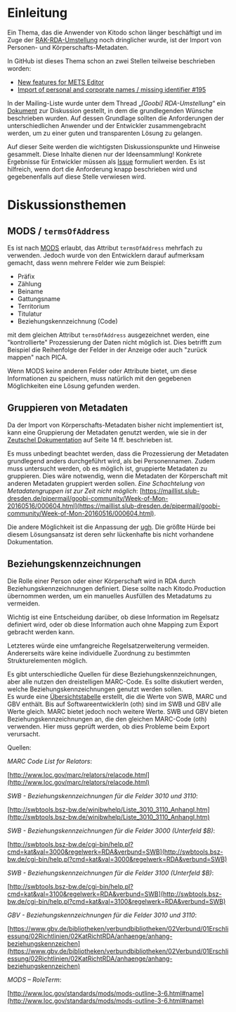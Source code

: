 # Einleitung 
Ein Thema, das die Anwender von Kitodo schon länger beschäftigt und im Zuge der [RAK-RDA-Umstellung](https://github.com/kitodo/kitodo-production/wiki/RAK-RDA-Umstellung) noch dringlicher wurde, ist der Import von Personen- und Körperschafts-Metadaten. 

In GitHub ist dieses Thema schon an zwei Stellen teilweise beschrieben worden: 
- [New features for METS Editor](https://github.com/kitodo/kitodo-production/wiki/New-features-for-METS-Editor)
- [Import of personal and corporate names / missing identifier #195 ](https://github.com/kitodo/kitodo-production/issues/195)

In der Mailing-Liste wurde unter dem Thread „_[Goobi] RDA-Umstellung_“ ein [Dokument](images/Personenimport_GOOBI_Anforderungen_2016_ver4_FDHohmann.pdf) zur Diskussion gestellt, in dem die grundlegenden Wünsche beschrieben wurden. Auf dessen Grundlage sollten die Anforderungen der unterschiedlichen Anwender und der Entwickler zusammengebracht werden, um zu einer guten und transparenten Lösung zu gelangen. 

Auf dieser Seite werden die wichtigsten Diskussionspunkte und Hinweise gesammelt. Diese Inhalte dienen nur der Ideensammlung! Konkrete Ergebnisse für Entwickler müssen als [Issue](https://github.com/kitodo/kitodo-production/issues) formuliert werden. Es ist hilfreich, wenn dort die Anforderung knapp beschrieben wird und gegebenenfalls auf diese Stelle verwiesen wird. 

# Diskussionsthemen
## MODS / `termsOfAddress`

Es ist nach [MODS](http://www.loc.gov/standards/mods/userguide/name.html) erlaubt, das Attribut `termsOfAddress` mehrfach zu verwenden. Jedoch wurde von den Entwicklern darauf aufmerksam gemacht, dass wenn mehrere Felder wie zum Beispiel: 

- Präfix
- Zählung
- Beiname
- Gattungsname
- Territorium
- Titulatur
- Beziehungskennzeichnung (Code)

mit dem gleichen Attribut `termsOfAddress` ausgezeichnet werden, eine "kontrollierte" Prozessierung der Daten nicht möglich ist. Dies betrifft zum Beispiel die Reihenfolge der Felder in der Anzeige oder auch "zurück mappen" nach PICA. 

Wenn MODS keine anderen Felder oder Attribute bietet, um diese Informationen zu speichern, muss natürlich mit den gegebenen Möglichkeiten eine Lösung gefunden werden. 

## Gruppieren von Metadaten

Da der Import von Körperschafts-Metadaten bisher nicht implementiert ist, kann eine Gruppierung der Metadaten genutzt werden, wie sie in der [Zeutschel Dokumentation](http://www.goobi.org/fileadmin/groups/goobi/dokumentation/TS-1105_Weiterentwicklungen-GOOBI-WLB.pdf) auf Seite 14 ff. beschrieben ist. 

Es muss unbedingt beachtet werden, dass die Prozessierung der Metadaten grundlegend anders durchgeführt wird, als bei Personennamen. Zudem muss untersucht werden, ob es möglich ist, gruppierte Metadaten zu gruppieren. Dies wäre notwendig, wenn die Metadaten der Körperschaft mit anderen Metadaten gruppiert werden sollen. _Eine Schachtelung von Metadatengruppen ist zur Zeit nicht möglich_: [https://maillist.slub-dresden.de/pipermail/goobi-community/Week-of-Mon-20160516/000604.html](https://maillist.slub-dresden.de/pipermail/goobi-community/Week-of-Mon-20160516/000604.html).  

Die andere Möglichkeit ist die Anpassung der [ugh](https://github.com/goobi/goobi-ugh/tree/master/ugh). Die größte Hürde bei diesem Lösungsansatz ist deren sehr lückenhafte bis nicht vorhandene Dokumentation. 

## Beziehungskennzeichnungen 

Die Rolle einer Person oder einer Körperschaft wird in RDA durch Beziehungskennzeichnungen definiert. Diese sollte nach Kitodo.Production übernommen werden, um ein manuelles Ausfüllen des Metadatums zu vermeiden. 

Wichtig ist eine Entscheidung darüber, ob diese Information  im Regelsatz definiert wird, oder ob diese Information auch ohne Mapping zum Export gebracht werden kann. 

Letzteres würde eine umfangreiche Regelsatzerweiterung vermeiden. Andererseits wäre keine individuelle Zuordnung zu bestimmten Strukturelementen möglich. 

Es gibt unterschiedliche Quellen für diese Beziehungskennzeichnungen, aber alle nutzen den dreistelligen MARC-Code. Es sollte diskutiert werden, welche Beziehungskennzeichnungen genutzt werden sollen.  
Es wurde eine [Übersichtstabelle](images/RDA_Beziehungskennzeichen.xlsx) erstellt, die die Werte von SWB, MARC und GBV enthält. Bis auf SoftwareentwicklerIn (oth) sind im SWB und GBV alle Werte gleich. MARC bietet jedoch noch weitere Werte. SWB und GBV bieten Beziehungskennzeichnungen an, die den gleichen MARC-Code (oth) verwenden. Hier muss geprüft werden, ob dies Probleme beim Export verursacht.  

Quellen: 

_MARC Code List for Relators_: 

[http://www.loc.gov/marc/relators/relacode.html](http://www.loc.gov/marc/relators/relacode.html)

_SWB - Beziehungskennzeichnungen für die Felder 3010 und 3110_: 

[http://swbtools.bsz-bw.de/winibwhelp/Liste_3010_3110_AnhangI.htm](http://swbtools.bsz-bw.de/winibwhelp/Liste_3010_3110_AnhangI.htm)

_SWB - Beziehungskennzeichnungen für die Felder 3000 (Unterfeld $B)_: 

[http://swbtools.bsz-bw.de/cgi-bin/help.pl?cmd=kat&val=3000&regelwerk=RDA&verbund=SWB](http://swbtools.bsz-bw.de/cgi-bin/help.pl?cmd=kat&val=3000&regelwerk=RDA&verbund=SWB) 

_SWB - Beziehungskennzeichnungen für die Felder 3100 (Unterfeld $B)_: 

[http://swbtools.bsz-bw.de/cgi-bin/help.pl?cmd=kat&val=3100&regelwerk=RDA&verbund=SWB](http://swbtools.bsz-bw.de/cgi-bin/help.pl?cmd=kat&val=3100&regelwerk=RDA&verbund=SWB) 

_GBV - Beziehungskennzeichnungen für die Felder 3010 und 3110_: 

[https://www.gbv.de/bibliotheken/verbundbibliotheken/02Verbund/01Erschliessung/02Richtlinien/02KatRichtRDA/anhaenge/anhang-beziehungskennzeichen](https://www.gbv.de/bibliotheken/verbundbibliotheken/02Verbund/01Erschliessung/02Richtlinien/02KatRichtRDA/anhaenge/anhang-beziehungskennzeichen) 

_MODS – RoleTerm_: 

[http://www.loc.gov/standards/mods/mods-outline-3-6.html#name](http://www.loc.gov/standards/mods/mods-outline-3-6.html#name) 

